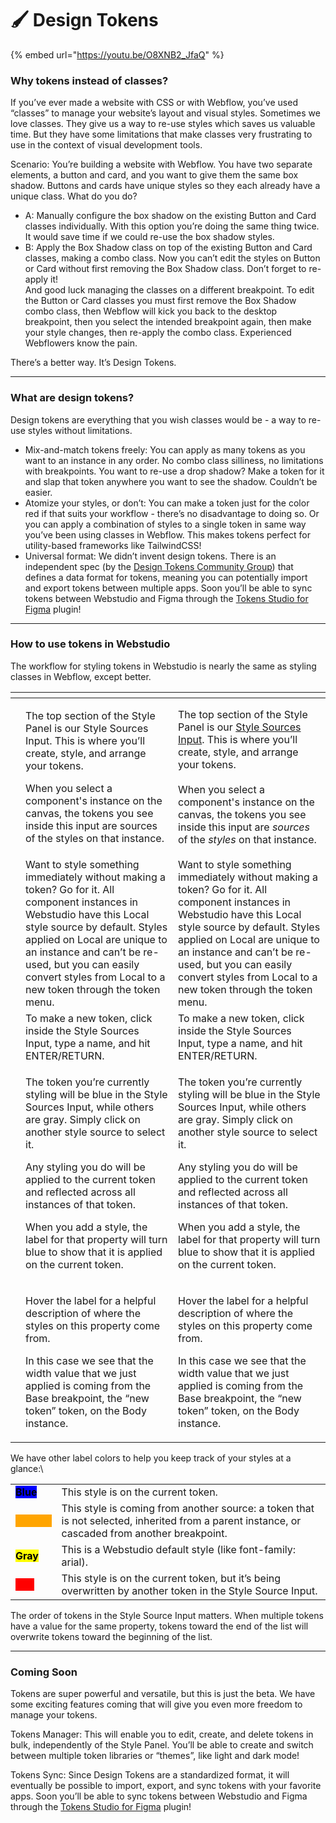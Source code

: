 # 🖌 Design Tokens

{% embed url="https://youtu.be/O8XNB2_JfaQ" %}

### Why tokens instead of classes? <a href="#introduction" id="introduction"></a>

If you’ve ever made a website with CSS or with Webflow, you’ve used “classes” to manage your website’s layout and visual styles. Sometimes we love classes. They give us a way to re-use styles which saves us valuable time. But they have some limitations that make classes very frustrating to use in the context of visual development tools.

Scenario: You’re building a website with Webflow. You have two separate elements, a button and card, and you want to give them the same box shadow. Buttons and cards have unique styles so they each already have a unique class. What do you do?

* A: Manually configure the box shadow on the existing Button and Card classes individually. With this option you’re doing the same thing twice. It would save time if we could re-use the box shadow styles.
* B: Apply the Box Shadow class on top of the existing Button and Card classes, making a combo class. Now you can’t edit the styles on Button or Card without first removing the Box Shadow class. Don’t forget to re-apply it!\
  And good luck managing the classes on a different breakpoint. To edit the Button or Card classes you must first remove the Box Shadow combo class, then Webflow will kick you back to the desktop breakpoint, then you select the intended breakpoint again, then make your style changes, then re-apply the combo class. Experienced Webflowers know the pain.

There’s a better way. It’s Design Tokens.

***

### What are design tokens? <a href="#what-are-design-tokens" id="what-are-design-tokens"></a>

Design tokens are everything that you wish classes would be - a way to re-use styles without limitations.

* Mix-and-match tokens freely: You can apply as many tokens as you want to an instance in any order. No combo class silliness, no limitations with breakpoints. You want to re-use a drop shadow? Make a token for it and slap that token anywhere you want to see the shadow. Couldn’t be easier.
* Atomize your styles, or don’t: You can make a token just for the color red if that suits your workflow - there’s no disadvantage to doing so. Or you can apply a combination of styles to a single token in same way you’ve been using classes in Webflow. This makes tokens perfect for utility-based frameworks like TailwindCSS!
* Universal format: We didn’t invent design tokens. There is an independent spec (by the [Design Tokens Community Group](https://design-tokens.github.io/community-group/format/)) that defines a data format for tokens, meaning you can potentially import and export tokens between multiple apps. Soon you’ll be able to sync tokens between Webstudio and Figma through the [Tokens Studio for Figma](https://tokens.studio/) plugin!

***

### How to use tokens in Webstudio <a href="#how-to-use-tokens-in-webstudio" id="how-to-use-tokens-in-webstudio"></a>

The workflow for styling tokens in Webstudio is nearly the same as styling classes in Webflow, except better.

<table><thead><tr><th></th><th></th><th data-hidden></th></tr></thead><tbody><tr><td><img src="../../.gitbook/assets/Screenshot_2023-06-14_at_9.39.06_AM_L30-YOPlszHiSIUMk6mlf (4).avif" alt="" data-size="original"></td><td><p>The top section of the Style Panel is our Style Sources Input. This is where you’ll create, style, and arrange your tokens.</p><p>When you select a component's instance on the canvas, the tokens you see inside this input are sources of the styles on that instance.</p></td><td>The top section of the Style Panel is our <a href="https://www.reddit.com/r/diablo4/comments/148kfyt/psa_consolescontrollerbeginners_users/">Style Sources Input</a>. This is where you’ll create, style, and arrange your tokens.<br><br>When you select a component's instance on the canvas, the tokens you see inside this input are <em>sources</em> of the <em>styles</em> on that instance.</td></tr><tr><td><img src="../../.gitbook/assets/Design_Tokens_Article_Img_2_2fBLZVeZRwUuBy4tTmp-4 (2).avif" alt="" data-size="original"></td><td>Want to style something immediately without making a token? Go for it. All component instances in Webstudio have this Local style source by default. Styles applied on Local are unique to an instance and can’t be re-used, but you can easily convert styles from Local to a new token through the token menu.</td><td>Want to style something immediately without making a token? Go for it. All component instances in Webstudio have this Local style source by default. Styles applied on Local are unique to an instance and can’t be re-used, but you can easily convert styles from Local to a new token through the token menu.</td></tr><tr><td><img src="../../.gitbook/assets/Design_Tokens_Article_Img_3_z9Xg6gWFzLprgdW-cUtoj (1).avif" alt="" data-size="original"></td><td>To make a new token, click inside the Style Sources Input, type a name, and hit ENTER/RETURN.</td><td>To make a new token, click inside the Style Sources Input, type a name, and hit ENTER/RETURN.</td></tr><tr><td><img src="../../.gitbook/assets/Design_Tokens_Article_Img_4_YHsB737aw5XhHU1P9BkhW.avif" alt="" data-size="original"></td><td><p>The token you’re currently styling will be blue in the Style Sources Input, while others are gray. Simply click on another style source to select it.</p><p>Any styling you do will be applied to the current token and reflected across all instances of that token.</p><p>When you add a style, the label for that property will turn blue to show that it is applied on the current token.</p></td><td><p>The token you’re currently styling will be blue in the Style Sources Input, while others are gray. Simply click on another style source to select it.</p><p>Any styling you do will be applied to the current token and reflected across all instances of that token.</p><p>When you add a style, the label for that property will turn blue to show that it is applied on the current token.</p></td></tr><tr><td><img src="../../.gitbook/assets/Design_Tokens_Article_Img_5_nCXu4ddgLu3uyiVu-UvTn.avif" alt="" data-size="original"></td><td><p>Hover the label for a helpful description of where the styles on this property come from.</p><p>In this case we see that the width value that we just applied is coming from the Base breakpoint, the “new token” token, on the Body instance.</p></td><td><p>Hover the label for a helpful description of where the styles on this property come from.</p><p>In this case we see that the width value that we just applied is coming from the Base breakpoint, the “new token” token, on the Body instance.</p></td></tr></tbody></table>

We have other label colors to help you keep track of your styles at a glance:\




|                                                                        |                                                                                                                                                |
| ---------------------------------------------------------------------- | ---------------------------------------------------------------------------------------------------------------------------------------------- |
| <mark style="background-color:blue;">**Blue**</mark>                   | This style is on the current token.                                                                                                            |
| <mark style="color:orange;background-color:orange;">**Orange**</mark>  | This style is coming from another source: a token that is not selected, inherited from a parent instance, or cascaded from another breakpoint. |
| <mark style="background-color:yellow;">**Gray**</mark>                 | This is a Webstudio default style (like font-family: arial).                                                                                   |
| <mark style="color:red;background-color:red;">**Red**</mark>           | This style is on the current token, but it’s being overwritten by another token in the Style Source Input.                                     |

The order of tokens in the Style Source Input matters. When multiple tokens have a value for the same property, tokens toward the end of the list will overwrite tokens toward the beginning of the list.

***

### Coming Soon <a href="#coming-soon" id="coming-soon"></a>

Tokens are super powerful and versatile, but this is just the beta. We have some exciting features coming that will give you even more freedom to manage your tokens.

Tokens Manager: This will enable you to edit, create, and delete tokens in bulk, independently of the Style Panel. You’ll be able to create and switch between multiple token libraries or “themes”, like light and dark mode!

Tokens Sync: Since Design Tokens are a standardized format, it will eventually be possible to import, export, and sync tokens with your favorite apps. Soon you’ll be able to sync tokens between Webstudio and Figma through the [Tokens Studio for Figma](https://tokens.studio/) plugin!
